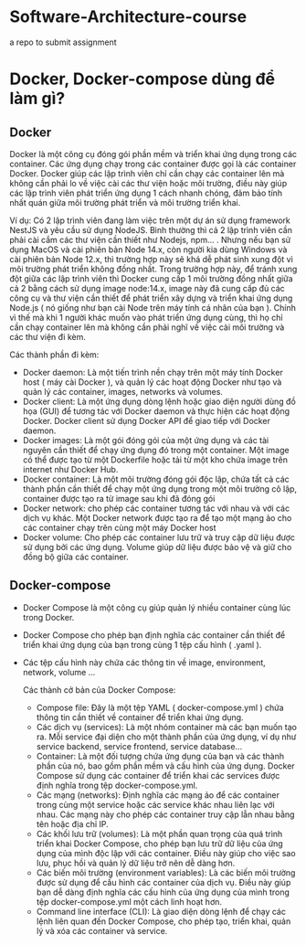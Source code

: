 # Software-Architecture-course
a repo to submit assignment

# Docker, Docker-compose dùng để làm gì?
## Docker
Docker là một công cụ đóng gói phần mềm và triển khai ứng dụng trong các container. Các ứng dụng chạy trong các container được gọi là các container Docker. Docker giúp các lập trình viên chỉ cần chạy các container lên mà không cần phải lo về việc cài các thư viện hoặc môi trường, điều này giúp các lập trình viên phát triển ứng dụng 1 cách nhanh chóng, đảm bảo tính nhất quán giữa môi trường phát triển và môi trường triển khai.

Ví dụ: Có 2 lập trình viên đang làm việc trên một dự án sử dụng framework NestJS và yêu cầu sử dụng NodeJS. Bình thường thì cả 2 lập trình viên cần phải cài cắm các thư viện cần thiết như Nodejs, npm... . Nhưng nếu bạn sử dụng MacOS và cài phiên bản Node 14.x, còn người kia dùng Windows và cài phiên bản Node 12.x, thì trường hợp này sẽ khá dễ phát sinh xung đột vì môi trường phát triển không đồng nhất. Trong trường hợp này, để tránh xung đột giữa các lập trình viên thì Docker cung cấp 1 môi trường đồng nhất giữa cả 2 bằng cách sử dụng image node:14.x, image này đã cung cấp đủ các công cụ và thư viện cần thiết để phát triển xây dựng và triển khai ứng dụng Node.js ( nó giống như bạn cài Node trên máy tính cá nhân của bạn ). Chính vì thế mà khi 1 người khác muốn vào phát triển ứng dụng cùng, thì họ chỉ cần chạy container lên mà không cần phải nghĩ về việc cài môi trường và các thư viện đi kèm.

Các thành phần đi kèm:
- Docker daemon: Là một tiến trình nền chạy trên một máy tính Docker host ( máy cài Docker ), và quản lý các hoạt động Docker như tạo và quản lý các container, images, networks và volumes.
- Docker client: Là một ứng dụng dòng lệnh hoặc giao diện người dùng đồ họa (GUI) để tương tác với Docker daemon và thực hiện các hoạt động Docker. Docker client sử dụng Docker API để giao tiếp với Docker daemon.
- Docker images: Là một gói đóng gói của một ứng dụng và các tài nguyên cần thiết để chạy ứng dụng đó trong một container. Một image có thể được tạo từ một Dockerfile hoặc tải từ một kho chứa image trên internet như Docker Hub.
- Docker container: Là một môi trường đóng gói độc lập, chứa tất cả các thành phần cần thiết để chạy một ứng dụng trong một môi trường cô lập, container được tạo ra từ image sau khi đã đóng gói
- Docker network: cho phép các container tương tác với nhau và với các dịch vụ khác. Một Docker network được tạo ra để tạo một mạng ảo cho các container chạy trên cùng một máy Docker host
- Docker volume: Cho phép các container lưu trữ và truy cập dữ liệu được sử dụng bởi các ứng dụng. Volume giúp dữ liệu được bảo vệ và giữ cho đồng bộ giữa các container.

## Docker-compose
- Docker Compose là một công cụ giúp quản lý nhiều container cùng lúc trong Docker.
- Docker Compose cho phép bạn định nghĩa các container cần thiết để triển khai ứng dụng của bạn trong cùng 1 tệp cấu hình ( .yaml ).
- Các tệp cấu hình này chứa các thông tin về image, environment, network, volume ...
  
  Các thành cở bản của Docker Compose:
  - Compose file: Đây là một tệp YAML ( docker-compose.yml ) chứa thông tin cần thiết về container để triển khai ứng dụng.
  - Các dịch vụ (services): Là một nhóm container mà các bạn muốn tạo ra. Mỗi service đại diện cho một thành phần của ứng dụng, ví dụ như service backend, service frontend, service database...
  - Container: Là một đối tượng chứa ứng dụng của bạn và các thành phần của nó, bao gồm phần mềm và cấu hình của ứng dụng. Docker Compose sử dụng các container để triển khai các services được định nghĩa trong tệp docker-compose.yml.
  - Các mạng (networks): Định nghĩa các mạng ảo để các container trong cùng một service hoặc các service khác nhau liên lạc với nhau. Các mạng này cho phép các container truy cập lẫn nhau bằng tên hoặc địa chỉ IP.
  - Các khối lưu trữ (volumes): Là một phần quan trọng của quá trình triển khai Docker Compose, cho phép bạn lưu trữ dữ liệu của ứng dụng của mình độc lập với các container. Điều này giúp cho việc sao lưu, phục hồi và quản lý dữ liệu trở nên dễ dàng hơn.
  - Các biến môi trường (environment variables): Là các biến môi trường được sử dụng để cấu hình các container của dịch vụ. Điều này giúp bạn dễ dàng định nghĩa các cấu hình của ứng dụng của mình trong tệp docker-compose.yml một cách linh hoạt hơn.
  - Command line interface (CLI): Là giao diện dòng lệnh để chạy các lệnh liên quan đến Docker Compose, cho phép tạo, triển khai, quản lý và xóa các container và service.

